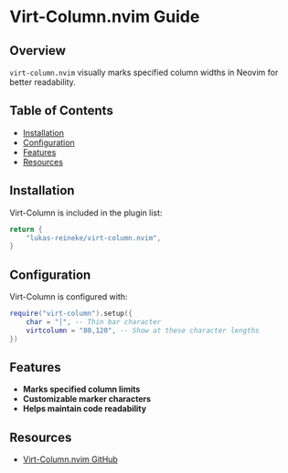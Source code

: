 # Virt-Column.nvim Guide

## Overview
`virt-column.nvim` visually marks specified column widths in Neovim for better readability.

## Table of Contents
  - [Installation](#installation)
  - [Configuration](#configuration)
  - [Features](#features)
  - [Resources](#resources)

## Installation
Virt-Column is included in the plugin list:
```lua
return {
    "lukas-reineke/virt-column.nvim",
}
```

## Configuration
Virt-Column is configured with:
```lua
require("virt-column").setup({
    char = "│", -- Thin bar character
    virtcolumn = "80,120", -- Show at these character lengths
})
```

## Features
- **Marks specified column limits**
- **Customizable marker characters**
- **Helps maintain code readability**

## Resources
- [Virt-Column.nvim GitHub](https://github.com/lukas-reineke/virt-column.nvim)

